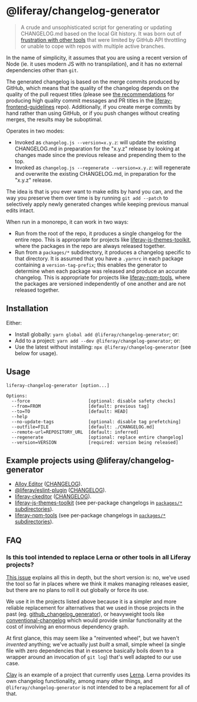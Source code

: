 # @liferay/changelog-generator

> A crude and unsophisticated script for generating or updating CHANGELOG.md based on the local Git history. It was born out of [frustration with other tools](https://github.com/liferay/liferay-js-themes-toolkit/issues/221) that were limited by GitHub API throttling or unable to cope with repos with multiple active branches.

In the name of simplicity, it assumes that you are using a recent version of Node (ie. it uses modern JS with no transpilation), and it has no external dependencies other than `git`.

The generated changelog is based on the merge commits produced by GitHub, which means that the quality of the changelog depends on the quality of the pull request titles (please see [the recommendations](https://github.com/liferay/liferay-frontend-guidelines/blob/master/general/commit_messages.md) for producing high quality commit messages and PR titles in the [liferay-frontend-guidelines](https://github.com/liferay/liferay-frontend-guidelines) repo). Additionally, if you create merge commits by hand rather than using GitHub, or if you push changes without creating merges, the results may be suboptimal.

Operates in two modes:

-   Invoked as `changelog.js --version=x.y.z`: will update the existing CHANGELOG.md in preparation for the "x.y.z" release by looking at changes made since the previous release and prepending them to the top.
-   Invoked as `changelog.js --regenerate --version=x.y.z`: will regenerate and overwrite the existing CHANGELOG.md, in preparation for the "x.y.z" release.

The idea is that is you ever want to make edits by hand you can, and the way you preserve them over time is by running `git add --patch` to selectively apply newly generated changes while keeping previous manual edits intact.

When run in a monorepo, it can work in two ways:

-   Run from the root of the repo, it produces a single changelog for the entire repo. This is appropriate for projects like [liferay-js-themes-toolkit](https://github.com/liferay/liferay-js-themes-toolkit), where the packages in the repo are always released together.
-   Run from a `packages/*` subdirectory, it produces a changelog specific to that directory. It is assumed that you have a `.yarnrc` in each package containing a `version-tag-prefix`; this enables the generator to determine when each package was released and produce an accurate changelog. This is appropriate for projects like [liferay-npm-tools](https://github.com/liferay/liferay-frontend-projects/tree/master/projects/npm-tools), where the packages are versioned independently of one another and are not released together.

## Installation

Either:

-   Install globally: `yarn global add @liferay/changelog-generator`; or:
-   Add to a project: `yarn add --dev @liferay/changelog-generator`; or:
-   Use the latest without installing: `npx @liferay/changelog-generator` (see below for usage).

## Usage

```
liferay-changelog-generator [option...]

Options:
  --force                      [optional: disable safety checks]
  --from=FROM                  [default: previous tag]
  --to=TO                      [default: HEAD]
  --help
  --no-update-tags             [optional: disable tag prefetching]
  --outfile=FILE               [default: ./CHANGELOG.md]
  --remote-url=REPOSITORY_URL  [default: inferred]
  --regenerate                 [optional: replace entire changelog]
  --version=VERSION            [required: version being released]
```

## Example projects using @liferay/changelog-generator

-   [Alloy Editor](https://github.com/liferay/alloy-editor) ([CHANGELOG](https://github.com/liferay/alloy-editor/blob/master/CHANGELOG.md)).
-   [@liferay/eslint-plugin](https://github.com/liferay/liferay-frontend-projects/tree/master/projects/eslint-plugin) ([CHANGELOG](https://github.com/liferay/liferay-frontend-projects/blob/master/projects/eslint-plugin/CHANGELOG.md)).
-   [liferay-ckeditor](https://github.com/liferay/liferay-ckeditor) ([CHANGELOG](https://github.com/liferay/liferay-ckeditor/blob/master/CHANGELOG.md)).
-   [liferay-js-themes-toolkit](https://github.com/liferay/liferay-js-themes-toolkit) (see per-package changelogs in [`packages/*` subdirectories](https://github.com/liferay/liferay-js-themes-toolkit/tree/master/packages)).
-   [liferay-npm-tools](https://github.com/liferay/liferay-frontend-projects/tree/master/projects/npm-tools) (see per-package changelogs in [`packages/*` subdirectories](https://github.com/liferay/liferay-frontend-projects/tree/master/projects/npm-tools/packages)).

## FAQ

### Is this tool intended to replace Lerna or other tools in all Liferay projects?

[This issue](https://github.com/liferay/liferay-npm-tools/issues/403) explains all this in depth, but the short version is: no, we've used the tool so far in places where we think it makes managing releases easier, but there are no plans to roll it out globally or force its use.

We use it in the projects listed above because it is a simpler and more reliable replacement for alternatives that we used in those projects in the past (eg. [github_changelog_generator](https://github.com/github-changelog-generator/github-changelog-generator)), or heavyweight tools like [conventional-changelog](https://github.com/conventional-changelog) which would provide similar functionality at the cost of involving an enormous dependency graph.

At first glance, this may seem like a "reinvented wheel", but we haven't _invented_ anything; we've actually just _built_ a small, simple wheel (a single file with zero dependencies that in essence basically boils down to a wrapper around an invocation of `git log`) that's well adapted to our use case.

[Clay](https://github.com/liferay/clay) is an example of a project that currently uses [Lerna](https://github.com/lerna/lerna). Lerna provides its own changelog functionality, among many other things, and `@liferay/changelog-generator` is not intended to be a replacement for all of that.
